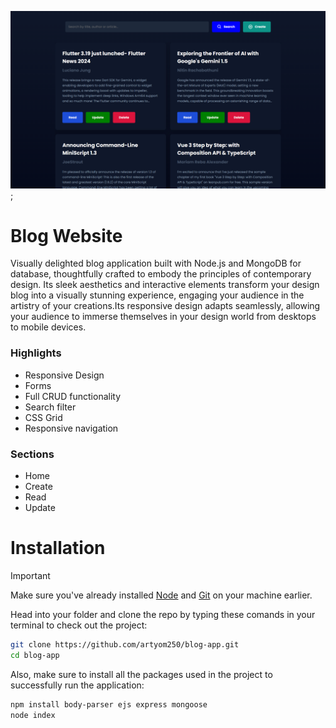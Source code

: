 ![Example Image](./final.png);

# Blog Website

Visually delighted blog application built with Node.js and MongoDB for database, thoughtfully crafted to embody the principles of contemporary design. Its sleek aesthetics and interactive elements transform your design blog into a visually stunning experience, engaging your audience in the artistry of your creations.Its responsive design adapts seamlessly, allowing your audience to immerse themselves in your design world from desktops to mobile devices.

### Highlights

* Responsive Design
* Forms
* Full CRUD functionality
* Search filter
* CSS Grid
* Responsive navigation

### Sections

* Home
* Create
* Read
* Update

# Installation

> [!IMPORTANT]
> Make sure you've already installed [Node](https://nodejs.org/en) and [Git](https://git-scm.com/) on your machine earlier.

Head into your folder and clone the repo by typing these comands in your terminal to check out the project:

```bash
git clone https://github.com/artyom250/blog-app.git
cd blog-app
```

Also, make sure to install all the packages used in the project to successfully run the application:

```bash
npm install body-parser ejs express mongoose
node index
```